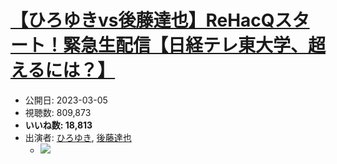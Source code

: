 # [【ひろゆきvs後藤達也】ReHacQスタート！緊急生配信【日経テレ東大学、超えるには？】](https://www.youtube.com/watch?v=qUU0-PC6yyk)
-   公開日: 2023-03-05
-   視聴数: 809,873
-   **いいね数: 18,813**
-   出演者: [ひろゆき](/rehacq_fan/people/ひろゆき "wikilink"), [後藤達也](/rehacq_fan/people/後藤達也 "wikilink")
    - [![](https://img.youtube.com/vi/qUU0-PC6yyk/hqdefault.jpg)](https://www.youtube.com/watch?v=qUU0-PC6yyk)

